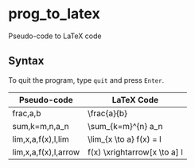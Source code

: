 # prog_to_latex
Pseudo-code to LaTeX code

## Syntax 
To quit the program, type `quit` and press `Enter`.  

|Pseudo-code|LaTeX Code|
|-|-|
|frac,a,b|\frac{a}{b}|
|sum,k=m,n,a_n|\sum_{k=m}^{n} a_n|
|lim,x,a,f(x),l,lim|\lim_{x \to a} f(x) = l 
|lim,x,a,f(x),l,arrow|f(x) \xrightarrow[x \to a] l